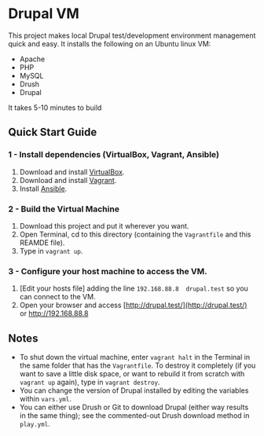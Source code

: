 # Drupal VM

This project makes local Drupal test/development environment management quick and easy. It installs the following on an Ubuntu linux VM:

  - Apache
  - PHP
  - MySQL
  - Drush
  - Drupal

It takes 5-10 minutes to build 

## Quick Start Guide

### 1 - Install dependencies (VirtualBox, Vagrant, Ansible)

  1. Download and install [VirtualBox](https://www.virtualbox.org/wiki/Downloads).
  2. Download and install [Vagrant](http://www.vagrantup.com/downloads.html).
  3. Install [Ansible](http://docs.ansible.com/intro_installation.html).

### 2 - Build the Virtual Machine

  1. Download this project and put it wherever you want.
  2. Open Terminal, cd to this directory (containing the `Vagrantfile` and this REAMDE file).
  3. Type in `vagrant up`.

### 3 - Configure your host machine to access the VM.

  1. [Edit your hosts file] adding the line `192.168.88.8  drupal.test` so you can connect to the VM.
  2. Open your browser and access [http://drupal.test/](http://drupal.test/) or http://192.168.88.8

## Notes

  - To shut down the virtual machine, enter `vagrant halt` in the Terminal in the same folder that has the `Vagrantfile`. To destroy it completely (if you want to save a little disk space, or want to rebuild it from scratch with `vagrant up` again), type in `vagrant destroy`.
  - You can change the version of Drupal installed by editing the variables within `vars.yml`.
  - You can either use Drush or Git to download Drupal (either way results in the same thing); see the commented-out Drush download method in `play.yml`.

